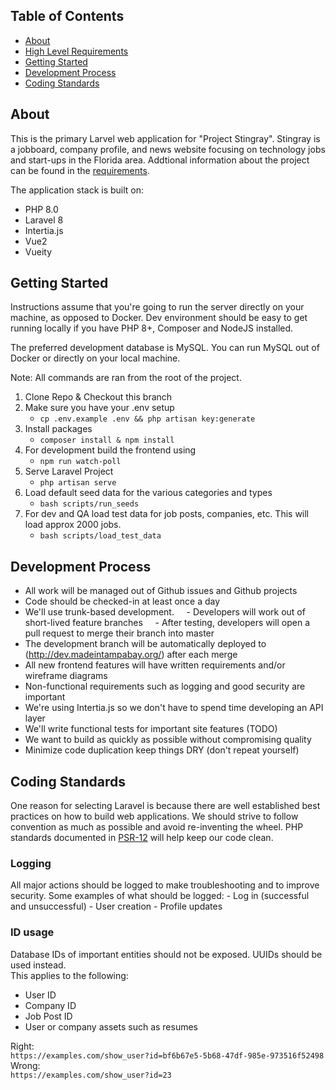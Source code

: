 ## Table of Contents

- [About](#about)
- [High Level Requirements](./REQUIREMENTS.md)
- [Getting Started](#getting_started)
- [Development Process](#dev_process)
- [Coding Standards](#coding_standards)

## About <a name = "about"></a>
This is the primary Larvel web application for "Project Stingray".  Stingray is a jobboard, company profile, and news website focusing on technology jobs and start-ups in the Florida area. Addtional information about the project can be found in the [requirements](./REQUIREMENTS.md).

The application stack is built on:
- PHP 8.0
- Laravel 8
- Intertia.js
- Vue2
- Vueity

## Getting Started <a name = "getting_started"></a>
Instructions assume that you're going to run the server directly on your machine, as opposed to Docker.  Dev environment should be easy to get running locally if you have PHP 8+, Composer and NodeJS installed. 

The preferred development database is MySQL. You can run MySQL out of Docker or directly on your local machine. 

Note: All commands are ran from the root of the project.
1. Clone Repo & Checkout this branch
2. Make sure you have your .env setup
    * ```cp .env.example .env && php artisan key:generate```
3. Install packages
    * ```composer install & npm install```
4. For development build the frontend using 
    * ```npm run watch-poll```
5. Serve Laravel Project
    * ```php artisan serve```
6. Load default seed data for the various categories and types
    * ```bash scripts/run_seeds```
7. For dev and QA load test data for job posts, companies, etc.  This will load approx 2000 jobs.
    * ```bash scripts/load_test_data```
## Development Process <a name = "dev_process"></a>
- All work will be managed out of Github issues and Github projects
- Code should be checked-in at least once a day
- We'll use trunk-based development.
    - Developers will work out of short-lived feature branches
    - After testing, developers will open a pull request to merge their branch into master
- The development branch will be automatically deployed to (http://dev.madeintampabay.org/) after each merge
- All new frontend features will have written requirements and/or wireframe diagrams
- Non-functional requirements such as logging and good security are important
- We're using Intertia.js so we don't have to spend time developing an API layer
- We'll write functional tests for important site features (TODO)
- We want to build as quickly as possible without compromising quality
- Minimize code duplication keep things DRY (don't repeat yourself)

## Coding Standards <a name = "coding_standards"></a>
One reason for selecting Laravel is because there are well established best practices on how to build web applications.  We should strive to follow convention as much as possible and avoid re-inventing the wheel. PHP standards documented in [PSR-12](https://www.php-fig.org/psr/psr-12/) will help keep our code clean.  

### Logging
All major actions should be logged to make troubleshooting and to improve security.  Some examples of what should be logged:
    - Log in (successful and unsuccessful)
    - User creation
    - Profile updates
### ID usage
Database IDs of important entities should not be exposed.  UUIDs should be used instead.   
This applies to the following:  
 - User ID
 - Company ID
 - Job Post ID
 - User or company assets such as resumes  

Right:  
```https://examples.com/show_user?id=bf6b67e5-5b68-47df-985e-973516f52498```  
Wrong:  
```https://examples.com/show_user?id=23```

